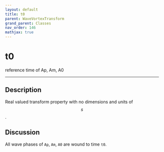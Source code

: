 ```yaml
---
layout: default
title: t0
parent: WaveVortexTransform
grand_parent: Classes
nav_order: 146
mathjax: true
---
```


#  t0

reference time of Ap, Am, A0


---

## Description
Real valued transform property with no dimensions and units of $$s$$.

## Discussion

All wave phases of `Ap`, `Am`, `A0` are wound to time `t0`. 

